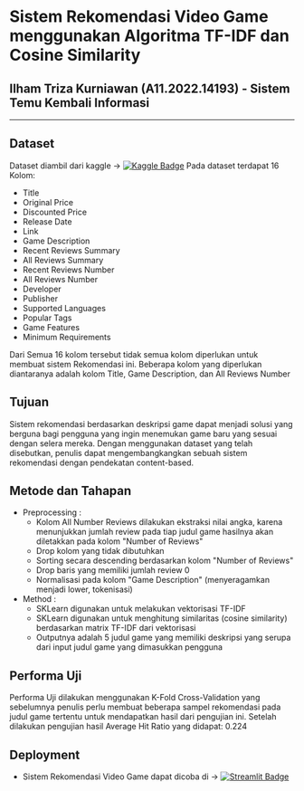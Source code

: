 # **Sistem Rekomendasi Video Game menggunakan Algoritma TF-IDF dan Cosine Similarity**

## Ilham Triza Kurniawan (A11.2022.14193) - Sistem Temu Kembali Informasi

---

## Dataset

Dataset diambil dari kaggle → [![Kaggle Badge](https://img.shields.io/badge/Kaggle-blue?style=flat&logo=kaggle&logoColor=white)](https://www.kaggle.com/datasets/nikatomashvili/steam-games-dataset/data)
Pada dataset terdapat 16 Kolom:

- Title
- Original Price
- Discounted Price
- Release Date
- Link
- Game Description
- Recent Reviews Summary
- All Reviews Summary
- Recent Reviews Number
- All Reviews Number
- Developer
- Publisher
- Supported Languages
- Popular Tags
- Game Features
- Minimum Requirements

Dari Semua 16 kolom tersebut tidak semua kolom diperlukan untuk membuat sistem Rekomendasi ini. Beberapa kolom yang diperlukan diantaranya adalah kolom Title, Game Description, dan All Reviews Number

## Tujuan

Sistem rekomendasi berdasarkan deskripsi game dapat menjadi solusi yang berguna bagi pengguna yang ingin menemukan game baru yang sesuai dengan selera mereka. Dengan menggunakan dataset yang telah disebutkan, penulis dapat mengembangkangkan sebuah sistem rekomendasi dengan pendekatan content-based.

## Metode dan Tahapan

- Preprocessing :
  - Kolom All Number Reviews dilakukan ekstraksi nilai angka, karena menunjukkan jumlah review pada tiap judul game hasilnya akan diletakkan pada kolom "Number of Reviews"
  - Drop kolom yang tidak dibutuhkan
  - Sorting secara descending berdasarkan kolom "Number of Reviews"
  - Drop baris yang memiliki jumlah review 0
  - Normalisasi pada kolom "Game Description" (menyeragamkan menjadi lower, tokenisasi)
- Method :
  - SKLearn digunakan untuk melakukan vektorisasi TF-IDF
  - SKLearn digunakan untuk menghitung similaritas (cosine similarity) berdasarkan matrix TF-IDF dari vektorisasi
  - Outputnya adalah 5 judul game yang memiliki deskripsi yang serupa dari input judul game yang dimasukkan pengguna

## Performa Uji

Performa Uji dilakukan menggunakan K-Fold Cross-Validation yang sebelumnya penulis perlu membuat beberapa sampel rekomendasi pada judul game tertentu untuk mendapatkan hasil dari pengujian ini.
Setelah dilakukan pengujian hasil Average Hit Ratio yang didapat: 0.224

## Deployment

- Sistem Rekomendasi Video Game dapat dicoba di → [![Streamlit Badge](https://img.shields.io/badge/Streamlit-red?style=flat&logo=streamlit&logoColor=white)](https://ilhamtriza-game-rec.streamlit.app/)
